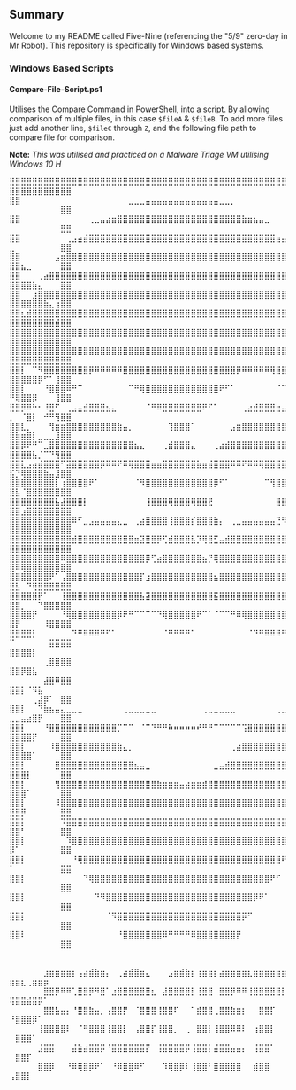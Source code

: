 ## Summary

Welcome to my README called Five-Nine (referencing the "5/9" zero-day in Mr Robot). This repository is specifically for Windows based systems.

### Windows Based Scripts

#### Compare-File-Script.ps1

Utilises the Compare Command in PowerShell, into a script. By allowing comparison of multiple files, in this case `$fileA` & `$fileB`.
To add more files just add another line, `$fileC` through `Z`, and the following file path to compare file for comparison.

**Note:**
*This was utilised and practiced on a Malware Triage VM utilising Windows 10 H*

⣿⣿⣿⣿⣿⣿⣿⣿⣿⣿⣿⣿⣿⣿⣿⣿⣿⣿⣿⣿⣿⣿⣿⣿⣿⣿⣿⣿⣿⣿⣿⣿⣿⣿⣿⣿⣿⣿⣿⣿⣿⣿⣿⣿⣿⣿⣿⣿⣿⣿⣿⣿⣿⣿⣿⣿⣿⣿⣿⣿
⣿⣿⠀⠀⠀⠀⠀⠀⠀⠀⠀⠀⠀⠀⠀⠀⠀⠀⠀⠀⠀⣀⣀⣀⣤⣤⣤⣤⣤⣤⣤⣤⣤⣤⣤⣤⣤⣀⣀⡀⠀⠀⠀⠀⠀⠀⠀⠀⠀⠀⠀⠀⠀⠀⠀⠀⠀⠀⣿⣿
⣿⣿⠀⠀⠀⠀⠀⠀⠀⠀⠀⠀⠀⠀⢀⣀⣤⣴⣶⣿⣿⣿⣿⣿⣿⣿⣿⣿⣿⣿⣿⣿⣿⣿⣿⣿⣿⣿⣿⣿⣿⣷⣶⣦⣤⣀⠀⠀⠀⠀⠀⠀⠀⠀⠀⠀⠀⠀⣿⣿
⣿⣿⠀⠀⠀⠀⠀⠀⠀⠀⢀⣠⣴⣾⣿⣿⣿⣿⣿⣿⣿⣿⣿⣿⣿⣿⣿⣿⣿⣿⣿⣿⣿⣿⣿⣿⣿⣿⣿⣿⣿⣿⣿⣿⣿⣿⣿⣶⣤⣀⠀⠀⠀⠀⠀⠀⠀⠀⣿⣿
⣿⣿⠀⠀⠀⠀⠀⠀⣠⣶⣿⣿⣿⣿⣿⣿⣿⣿⣿⣿⣿⣿⣿⣿⣿⣿⣿⣿⣿⣿⣿⣿⣿⣿⣿⣿⣿⣿⣿⣿⣿⣿⣿⣿⣿⣿⣿⣿⣿⣿⣿⣦⣀⠀⠀⠀⠀⠀⣿⣿
⣿⣿⠀⠀⠀⢀⣴⣿⣿⣿⣿⣿⣿⣿⣿⣿⣿⣿⣿⣿⣿⣿⣿⣿⣿⣿⣿⣿⣿⣿⣿⣿⣿⣿⣿⣿⣿⣿⣿⣿⣿⣿⣿⣿⣿⣿⣿⣿⣿⣿⣿⣿⣿⣷⣄⠀⠀⠀⣿⣿
⣿⣿⠀⠀⣰⣿⣿⣿⣿⣿⣿⣿⣿⣿⣿⣿⣿⣿⣿⣿⣿⣿⣿⣿⣿⣿⣿⣿⣿⣿⣿⣿⣿⣿⣿⣿⣿⣿⣿⣿⣿⣿⣿⣿⣿⣿⣿⣿⣿⣿⣿⣿⣿⣿⣿⣷⣄⢰⣿⣿
⣿⣿⣆⣾⣿⣿⣿⣿⣿⣿⣿⣿⣿⣿⣿⣿⣿⣿⣿⣿⣿⣿⣿⣿⣿⣿⣿⣿⣿⣿⣿⣿⣿⣿⣿⣿⣿⣿⣿⣿⣿⣿⣿⣿⣿⣿⣿⣿⣿⣿⣿⣿⣿⣿⣿⣿⣿⣾⣿⣿
⣿⣿⣿⣿⣿⣿⣿⣿⣿⣿⣿⣿⣿⣿⣿⣿⣿⣿⣿⣿⣿⣿⣿⣿⣿⣿⣿⣿⣿⣿⣿⣿⣿⣿⣿⣿⣿⣿⣿⣿⣿⣿⣿⣿⣿⣿⣿⣿⣿⣿⣿⣿⣿⣿⣿⣿⣿⣿⣿⣿
⣿⣿⣿⣿⣿⣿⣿⣿⣿⣿⣿⣿⣿⣿⣿⣿⣿⣿⣿⣿⣿⣿⣿⣿⣿⣿⣿⣿⣿⣿⣿⣿⣿⣿⣿⣿⣿⣿⣿⣿⣿⣿⣿⣿⣿⣿⣿⣿⣿⣿⣿⣿⣿⣿⣿⣿⣿⣿⣿⣿
⣿⣿⡇⠀⠉⠻⣿⣿⣿⣿⣿⣿⣿⣿⡿⠿⠿⠿⠿⠿⣿⣿⣿⣿⣿⣿⣿⣿⣿⣿⣿⣿⣿⣿⣿⣿⣿⣿⣿⣿⡿⠿⠿⠿⠿⠿⢿⣿⣿⣿⣿⣿⣿⣿⡿⠋⠁⢸⣿⣿
⣿⣿⡇⠀⠀⠀⠘⣿⣿⣿⠿⠛⠉⠀⠀⠀⠀⠀⠀⠀⠀⠉⠛⢿⣿⣿⣿⣿⣿⣿⣿⣿⣿⣿⣿⣿⣿⠟⠋⠁⠀⠀⠀⠀⠀⠀⠀⠈⠉⠛⢿⣿⣿⡿⠀⠀⠀⢸⣿⣿
⣿⣿⡿⠿⠓⠂⠸⣿⠋⠀⢀⣠⣤⣾⣿⣿⣿⣦⣄⠀⠀⠀⠀⠀⠈⠛⠿⣿⣿⣿⣿⣿⣿⣿⠟⠋⠁⠀⠀⠀⠀⢀⣴⣾⣿⣿⣿⣶⣤⡀⠀⠈⣿⡇⠀⠚⠛⢻⣿⣿
⣿⣿⣇⡀⠀⠀⠀⢻⣶⣶⣿⣿⣿⣿⣿⣿⣿⣿⣿⣷⣤⡀⠀⠀⠀⠀⠀⠀⢹⣿⣿⣿⠁⠀⠀⠀⠀⠀⠀⣠⣶⣿⣿⣿⣿⣿⣿⣿⣿⣿⣷⣶⣿⡇⣀⣀⣀⣸⣿⣿
⣿⣿⡿⠟⠛⠉⣀⣿⣿⣿⣿⣿⣿⣿⣿⣿⣿⣿⣿⣿⣿⣿⣦⣄⠀⠀⠀⢀⣾⣿⣿⣿⣄⠀⠀⠀⢀⣴⣾⣿⣿⣿⣿⣿⣿⣿⣿⣿⣿⣿⣿⣿⣿⣧⡈⠉⠙⢻⣿⣿
⣿⣿⣇⣠⣴⣾⣿⣿⣿⠋⣽⣿⣿⣿⣿⣿⡿⠿⠿⠟⠿⢿⣿⣿⣿⣶⣶⣿⣿⣿⣿⣿⣿⣷⣶⣾⣿⣿⣿⠿⠿⠟⠿⠿⢿⣿⣿⣿⣿⣯⡙⢿⣿⣿⣿⣷⣤⣸⣿⣿
⣿⣿⣿⣿⣿⣿⣿⣿⡇⢰⣿⣿⣿⣿⠟⠁⠀⠀⠀⠀⠀⠀⠈⠻⣿⣿⣿⣿⣿⣿⣿⣿⣿⣿⣿⣿⡿⠋⠁⠀⠀⠀⠀⠀⠀⠉⢻⣿⣿⣿⣧⠈⣿⣿⣿⣿⣿⣿⣿⣿
⣿⣿⣿⣿⣿⣿⣿⣿⣧⣼⣿⣿⣿⡇⠀⠀⠀⠀⠀⠀⠀⠀⠀⠀⢸⣿⣿⣿⢿⣿⣿⣿⢿⣿⣿⣟⠀⠀⠀⠀⠀⠀⠀⠀⠀⠀⠀⣿⣿⣿⣿⣰⣿⣿⣿⣿⣿⣿⣿⣿
⣿⣿⣿⣿⣿⣿⣿⣿⣿⣿⣿⠿⠋⣀⣠⣤⣤⣤⣤⣄⣀⠀⢀⣴⣿⣿⣿⣿⢸⣿⣿⣿⡎⣿⣿⣿⣷⡄⠀⢀⣀⣤⣤⣤⣤⣤⣤⣙⠻⣿⣿⣿⣿⣿⣿⣿⣿⣿⣿⣿
⣿⣿⣿⣿⣿⣿⣿⣿⣿⣿⣿⣾⣿⣿⣿⣿⣿⣿⣿⣿⣿⣿⣶⣽⣿⣿⡿⢋⣾⣿⣿⣿⣧⡹⢿⣿⣋⣤⣾⣿⣿⣿⣿⣿⣿⣿⣿⣿⣿⣿⣿⣿⣿⣿⣿⣿⣿⣿⣿⣿
⣿⣿⣿⣿⣿⣿⣿⣿⣿⠿⣿⣿⣿⣿⣿⣿⣿⣿⣿⣿⣿⣿⣿⣿⡿⢋⣴⣿⣿⣿⣿⣿⣿⣿⣦⡙⢿⣿⣿⣿⣿⣿⣿⣿⣿⣿⣿⣿⣿⣿⠿⢿⣿⣿⣿⣿⣿⣿⣿⣿
⣿⣿⣿⣿⣿⣿⣿⠟⠁⢠⣿⣿⣿⣿⣿⣿⣿⣿⣿⣿⣿⣿⣿⡏⣰⣿⣿⣿⣿⣿⣿⣿⣿⣿⣿⣿⣦⣿⣿⣿⣿⣿⣿⣿⣿⣿⣿⣿⣿⣿⣧⠀⠙⢿⣿⣿⣿⣿⣿⣿
⣿⣿⣿⣿⣿⡟⠁⠀⠀⢸⣿⣿⣿⣿⣿⣿⣿⣿⣿⣿⣿⣿⣿⣧⣽⣿⣿⣿⣿⣿⣿⣿⣿⣿⣿⣿⣯⣿⣿⣿⣿⣿⣿⣿⣿⣿⣿⣿⣿⣿⣿⡀⠀⠀⠙⣿⣿⣿⣿⣿
⣿⣿⣿⣿⡟⠀⠀⠀⠀⠘⢿⣿⣿⣿⣿⣿⣿⣿⣿⡿⠟⠛⠉⠉⠉⠉⠙⢿⣿⣿⣿⣿⣿⠟⠉⠁⠈⠉⠉⠛⠿⢿⣿⣿⣿⣿⣿⣿⣿⣿⡟⠀⠀⠀⠀⠸⣿⣿⣿⣿
⣿⣿⣿⣿⡇⠀⠀⠀⠀⠀⠀⠙⠛⠿⠿⠿⠛⠋⠁⠀⠀⠀⠀⠀⠀⠀⠀⠈⠛⠛⠛⠛⠁⠀⠀⠀⠀⠀⠀⠀⠀⠀⠈⠙⠛⠿⠿⠿⠛⠉⠀⠀⠀⠀⠀⠀⣿⣿⣿⣿
⣿⣿⣿⣿⡇⠀⠀⠀⠀⠀⠀⠀⠀⠀⠀⠀⠀⠀⠀⠀⠀⠀⠀⠀⠀⠀⠀⠀⠀⠀⠀⠀⠀⠀⠀⠀⠀⠀⠀⠀⠀⠀⠀⠀⠀⠀⠀⠀⠀⠀⠀⠀⠀⠀⠀⢀⣿⣿⣿⣿
⣿⣿⡿⣿⣧⠀⠀⠀⠀⠀⠀⠀⠀⠀⠀⠀⠀⠀⠀⠀⠀⠀⠀⠀⠀⠀⠀⠀⠀⠀⠀⠀⠀⠀⠀⠀⠀⠀⠀⠀⠀⠀⠀⠀⠀⠀⠀⠀⠀⠀⠀⠀⠀⠀⠀⣼⣿⠿⣿⣿
⣿⣿⡇⠈⠻⣧⠀⠀⠀⠀⠀⠀⠀⠀⠀⠀⠀⠀⠀⠀⠀⠀⠀⠀⠀⠀⠀⠀⠀⠀⠀⠀⠀⠀⠀⠀⠀⠀⠀⠀⠀⠀⠀⠀⠀⠀⠀⠀⠀⠀⠀⠀⠀⢀⣼⡿⠁⠀⣿⣿
⣿⣿⡇⠀⠀⠙⣷⣦⣤⣄⣀⣀⣀⠀⠀⠀⠀⠀⠀⠀⢀⣀⣀⣀⣀⣀⠀⠀⠀⠀⠀⠀⠀⠀⢀⣀⣀⣀⣀⣀⠀⠀⠀⠀⠀⠀⠀⢀⣀⣀⣀⣤⣴⣿⡟⠀⠀⠀⣿⣿
⣿⣿⡇⠀⠀⠀⠘⣿⣿⣿⣿⣿⣿⣿⣿⣿⣿⣿⣿⡉⠉⠉⠀⠈⠉⠙⠛⠛⠷⠶⠶⠶⠶⠞⠛⠛⠉⠉⠉⠉⠉⢩⣿⣿⣿⣿⣿⣿⣿⣿⣿⣿⣿⡟⠀⠀⠀⠀⣿⣿
⣿⣿⡇⠀⠀⠀⠀⠸⣿⣿⣿⣿⣿⣿⣿⣿⣿⣿⣿⣷⣄⡀⠀⠀⠀⠀⠀⠀⠀⠀⠀⠀⠀⠀⠀⠀⠀⠀⠀⢀⣴⣿⣿⣿⣿⣿⣿⣿⣿⣿⣿⣿⣿⠁⠀⠀⠀⠀⣿⣿
⣿⣿⡇⠀⠀⠀⠀⠀⣿⣿⣿⣿⣿⣿⣿⣿⣿⣿⣿⣿⣿⣿⣦⣤⣀⠀⠀⠀⠀⠀⠀⠀⠀⠀⠀⠀⣀⣤⣾⣿⣿⣿⣿⣿⣿⣿⣿⣿⣿⣿⣿⣿⡇⠀⠀⠀⠀⠀⣿⣿
⣿⣿⡇⠀⠀⠀⠀⠀⢻⣿⣿⣿⣿⣿⣿⣿⣿⣿⣿⣿⣿⣿⣿⣿⣿⣿⣷⣶⣶⣶⣤⣴⣶⣶⣾⣿⣿⣿⣿⣿⣿⣿⣿⣿⣿⣿⣿⣿⣿⣿⣿⣿⠁⠀⠀⠀⠀⠀⣿⣿
⣿⣿⡇⠀⠀⠀⠀⠀⠸⣿⣿⣿⣿⣿⣿⣿⣿⣿⣿⣿⣿⣿⣿⣿⣿⣿⣿⣿⣿⣿⣿⣿⣿⣿⣿⣿⣿⣿⣿⣿⣿⣿⣿⣿⣿⣿⣿⣿⣿⣿⣿⡿⠀⠀⠀⠀⠀⠀⣿⣿
⣿⣿⡇⠀⠀⠀⠀⠀⠀⠹⣿⣿⣿⣿⣿⣿⣿⣿⣿⣿⣿⣿⣿⣿⣿⣿⣿⣿⣿⣿⣿⣿⣿⣿⣿⣿⣿⣿⣿⣿⣿⣿⣿⣿⣿⣿⣿⣿⣿⣿⣿⠃⠀⠀⠀⠀⠀⠀⣿⣿
⣿⣿⡇⠀⠀⠀⠀⠀⠀⠀⠹⣿⣿⣿⣿⣿⣿⣿⣿⣿⣿⣿⣿⣿⣿⣿⣿⣿⣿⣿⣿⣿⣿⣿⣿⣿⣿⣿⣿⣿⣿⣿⣿⣿⣿⣿⣿⣿⣿⡿⠁⠀⠀⠀⠀⠀⠀⠀⣿⣿
⣿⣿⡇⠀⠀⠀⠀⠀⠀⠀⠀⠘⢿⣿⣿⣿⣿⣿⣿⣿⣿⣿⣿⣿⣿⣿⣿⣿⣿⣿⣿⣿⣿⣿⣿⣿⣿⣿⣿⣿⣿⣿⣿⣿⣿⣿⣿⣿⠟⠁⠀⠀⠀⠀⠀⠀⠀⠀⣿⣿
⣿⣿⡇⠀⠀⠀⠀⠀⠀⠀⠀⠀⠀⠙⢿⣿⣿⣿⣿⣿⣿⣿⣿⣿⣿⣿⣿⣿⣿⣿⣿⣿⣿⣿⣿⣿⣿⣿⣿⣿⣿⣿⣿⣿⣿⣿⠟⠋⠀⠀⠀⠀⠀⠀⠀⠀⠀⠀⣿⣿
⣿⣿⡇⠀⠀⠀⠀⠀⠀⠀⠀⠀⠀⠀⠀⠙⠻⣿⣿⣿⣿⣿⣿⣿⣿⣿⣿⣿⣿⣿⣿⣿⣿⣿⣿⣿⣿⣿⣿⣿⣿⣿⣿⡿⠟⠁⠀⠀⠀⠀⠀⠀⠀⠀⠀⠀⠀⠀⣿⣿
⣿⣿⡇⠀⠀⠀⠀⠀⠀⠀⠀⠀⠀⠀⠀⠀⠀⠈⠻⣿⣿⣿⣿⣿⣿⣿⣿⣿⣿⣿⣿⣿⣿⣿⣿⣿⣿⣿⣿⣿⣿⡿⠋⠀⠀⠀⠀⠀⠀⠀⠀⠀⠀⠀⠀⠀⠀⠀⣿⣿
⣿⣿⠇⠀⠀⠀⠀⠀⠀⠀⠀⠀⠀⠀⠀⠀⠀⠀⠀⠘⣿⣿⣿⣿⣿⣿⣿⠿⠛⠛⠛⠛⠿⣿⣿⣿⣿⣿⣿⣿⡟⠀⠀⠀⠀⠀⠀⠀⠀⠀⠀⠀⠀⠀⠀⠀⠀⠀⣿⣿
⠀⠀⠀⠀⠀⠀⠀⠀⠀⠀⠀⠀⠀⠀⠀⠀⠀⠀⠀⠀⠀⠀⠀⠀⠀⠀⠀⠀⠀⠀⠀⠀⠀⠀⠀⠀⠀⠀⠀⠀⠀⠀⠀⠀⠀⠀⠀⠀⠀⠀⠀⠀⠀⠀⠀⠀⠀⠀⠀⠀
⠀⠀⠀⠀⠀⠀⣰⣶⣶⣶⣶⡆⢠⣴⣾⣷⣶⡄⠀⢀⣴⣾⣿⣶⣄⠀⠀⠀⣠⣶⣾⣷⡆⢰⣶⣶⡆⣴⣶⣶⣶⣶⣆⣶⣶⣶⣶⣶⣶⣶⣶⣆⢀⣶⣶⡶⠀⠀⠀⠀
⠀⠀⠀⠀⠀⠀⣿⣿⡿⠿⠿⢁⣿⣿⡿⠻⣿⠁⣰⣿⣿⣿⣿⣿⣿⣆⠀⣼⣿⣿⣿⣿⡇⢸⣿⣿⠀⣿⣿⡿⠿⠿⢸⣿⣿⣿⣿⣿⡇⢿⣿⣿⣾⣿⡿⠁⠀⠀⠀⠀
⠀⠀⠀⠀⠀⠀⣿⣿⣧⣤⡄⠘⣿⣿⣷⣤⡀⢠⣿⣿⡟⠀⠈⣿⣿⣿⢸⣿⣿⠏⠀⠀⠁⣾⣿⣿⢀⣿⣿⣷⣶⡆⠀⠀⣿⣿⡏⠀⠀⠘⣿⣿⣿⡿⠁⠀⠀⠀⠀⠀
⠀⠀⠀⠀⠀⢸⣿⣿⣿⣿⠇⠀⠈⠛⣿⣿⣿⢸⣿⣿⡇⠀⢠⣿⣿⡏⢸⣿⣿⡀⠀⢀⠀⣿⣿⡇⢸⣿⣿⠿⠿⠇⠀⢰⣿⣿⡇⠀⠀⠀⣿⣿⣿⠁⠀⠀⠀⠀⠀⠀
⠀⠀⠀⠀⠀⣸⣿⣿⠀⠀⠀⣼⣷⣴⣿⣿⡿⠘⣿⣿⣿⣿⣿⣿⡟⠀⢸⣿⣿⣿⣿⡿⢸⣿⣿⡇⣼⣿⣿⣤⣤⡄⠀⢸⣿⣿⠁⠀⠀⠀⣿⣿⡏⠀⠀⠀⠀⠀⠀⠀
⠀⠀⠀⠀⠀⣿⣿⡿⠀⠀⠘⠿⢿⣿⡿⠟⠁⠀⠘⠿⣿⣿⠿⠋⠀⠀⠀⠹⢿⣿⡿⠇⢸⣿⣿⠃⣿⣿⣿⣿⣿⠀⠀⣾⣿⣿⠀⠀⠀⢠⣿⣿⡇⠀⠀⠀⠀⠀⠀⠀
